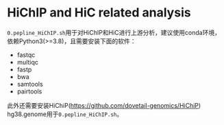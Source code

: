 # HiChIP and HiC related analysis

`0.pepline_HiChIP.sh`用于对HiChIP和HiC进行上游分析，建议使用conda环境，依赖Python3(>=3.8)，且需要安装下面的软件：
* fastqc
* multiqc
* fastp
* bwa
* samtools
* pairtools

此外还需要安装HiChiP(https://github.com/dovetail-genomics/HiChiP) 
hg38.genome用于`0.pepline_HiChIP.sh`。

